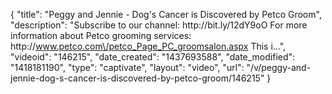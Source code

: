 {
    "title": "Peggy and Jennie - Dog's Cancer is Discovered by Petco Groom",
    "description": "Subscribe to our channel: http:\/\/bit.ly\/12dY9oO For more information about Petco grooming services: http:\/\/www.petco.com\/petco_Page_PC_groomsalon.aspx This i...",
    "videoid": "146215",
    "date_created": "1437693588",
    "date_modified": "1418181190",
    "type": "captivate",
    "layout": "video",
    "url": "\/v\/peggy-and-jennie-dog-s-cancer-is-discovered-by-petco-groom\/146215"
}